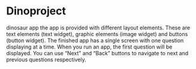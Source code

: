 # Dinoproject
dinosaur app
the app is provided with different layout elements. These are text elements (text widget), graphic
elements (image widget) and buttons (button widget).
The finished app has a single screen with one question displaying at a time. When you run an app, the
first question will be displayed. You can use “Next” and “Back” buttons to navigate to next and previous
questions respectively.
